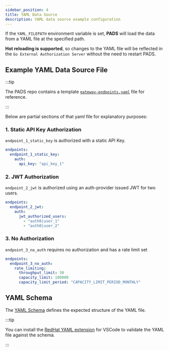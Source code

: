 ```yaml
---
sidebar_position: 4
title: YAML Data Source
description: YAML data source example configuration
---
```


If the `YAML_FILEPATH` environment variable is set, **PADS** will load the data from a YAML file at the specified path.

**Hot reloading is supported**, so changes to the YAML file will be reflected in the `Go External Authorization Server` without the need to restart PADS.

## Example YAML Data Source File

:::tip

The PADS repo contains a template [`gateway-endpoints.yaml`](https://github.com/buildwithgrove/path-auth-data-server/blob/main/yaml/testdata/gateway-endpoints.example.yaml) file for reference.

:::

Below are partial sections of that yaml file for explanatory purposes:

### 1. Static API Key Authorization

`endpoint_1_static_key` is authorized with a static API Key.

```yaml
endpoints:
  endpoint_1_static_key:
    auth:
      api_key: "api_key_1"
```

### 2. JWT Authorization

`endpoint_2_jwt` is authorized using an auth-provider issued JWT for two users.

```yaml
endpoints:
  endpoint_2_jwt:
    auth:
      jwt_authorized_users:
        - "auth0|user_1"
        - "auth0|user_2"
```

### 3. No Authorization

`endpoint_3_no_auth` requires no authorization and has a rate limit set

```yaml
endpoints:
  endpoint_3_no_auth:
    rate_limiting:
      throughput_limit: 30
      capacity_limit: 100000
      capacity_limit_period: "CAPACITY_LIMIT_PERIOD_MONTHLY"
```

## YAML Schema

The [YAML Schema](https://github.com/buildwithgrove/path-auth-data-server/blob/main/yaml/gateway-endpoints.schema.yaml) defines the expected structure of the YAML file.

:::tip

You can install the [RedHat YAML extension](https://marketplace.visualstudio.com/items?itemName=redhat.vscode-yaml) for VSCode to validate the YAML file against the schema.

:::

